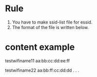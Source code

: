 # Rule
1. You have to make ssid-list file for essid.
2. The format of the file is written below.

# content example
testwifiname11 aa:bb:cc:dd:ee:ff

testwifiname22 aa:bb:ff:cc:dd:dd
.
.
.
